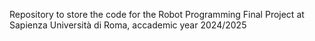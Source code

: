 Repository to store the code for the Robot Programming Final Project at Sapienza Università di Roma, accademic year 2024/2025
